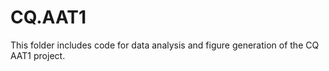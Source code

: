 # CQ.AAT1

This folder includes code for data analysis and figure generation of the CQ AAT1 project. 

